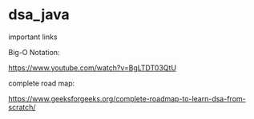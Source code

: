 # dsa_java
important links

Big-O Notation:

https://www.youtube.com/watch?v=BgLTDT03QtU



complete road map:

https://www.geeksforgeeks.org/complete-roadmap-to-learn-dsa-from-scratch/